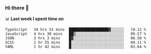### Hi there 👋

<!--
**DBvc/DBvc** is a ✨ _special_ ✨ repository because its `README.md` (this file) appears on your GitHub profile.

Here are some ideas to get you started:

- 🔭 I’m currently working on ...
- 🌱 I’m currently learning ...
- 👯 I’m looking to collaborate on ...
- 🤔 I’m looking for help with ...
- 💬 Ask me about ...
- 📫 How to reach me: ...
- 😄 Pronouns: ...
- ⚡ Fun fact: ...
-->

📊 **Last week I spent time on**
<!--START_SECTION:waka-->
```text
TypeScript   34 hrs 51 mins  ██████████████████▓░░░░░░   74.12 % 
JavaScript   4 hrs 30 mins   ██▒░░░░░░░░░░░░░░░░░░░░░░   09.57 % 
JSON         3 hrs 3 mins    █▓░░░░░░░░░░░░░░░░░░░░░░░   06.50 % 
SCSS         1 hr 55 mins    █░░░░░░░░░░░░░░░░░░░░░░░░   04.11 % 
YAML         1 hr 42 mins    █░░░░░░░░░░░░░░░░░░░░░░░░   03.64 % 
```
<!--END_SECTION:waka-->
